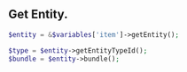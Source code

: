 ## Get Entity.

``` php
$entity = &$variables['item']->getEntity();

$type = $entity->getEntityTypeId();
$bundle = $entity->bundle();
```
